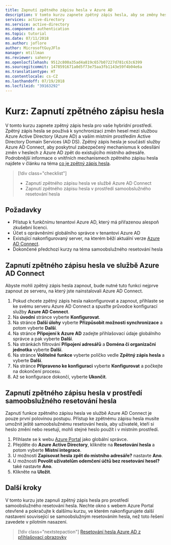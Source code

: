 ```yaml
---
title: Zapnutí zpětného zápisu hesla v Azure AD
description: V tomto kurzu zapnete zpětný zápis hesla, aby se změny hesel iniciované v cloudu přenesly zpět do místní služby Active Directory jako součást Azure AD Connect.
services: active-directory
ms.service: active-directory
ms.component: authentication
ms.topic: tutorial
ms.date: 07/11/2018
ms.author: joflore
author: MicrosoftGuyJFlo
manager: mtillman
ms.reviewer: sahenry
ms.openlocfilehash: 9512c800a35ad4a819c657b07227d781c63c6399
ms.sourcegitcommit: 1478591671a0d5f73e75aa3fb1143e59f4b04e6a
ms.translationtype: HT
ms.contentlocale: cs-CZ
ms.lasthandoff: 07/19/2018
ms.locfileid: "39163292"
---
```

# <a name="tutorial-enabling-password-writeback"></a>Kurz: Zapnutí zpětného zápisu hesla

V tomto kurzu zapnete zpětný zápis hesla pro vaše hybridní prostředí. Zpětný zápis hesla se používá k synchronizaci změn hesel mezi službou Azure Active Directory (Azure AD) a vaším místním prostředím Active Directory Domain Services (AD DS). Zpětný zápis hesla je součástí služby Azure AD Connect, aby poskytnul zabezpečený mechanismus k odesílání změn v heslech z Azure AD zpět do existujícího místního adresáře. Podrobnější informace o vnitřních mechanismech zpětného zápisu hesla najdete v článku na téma [co je zpětný zápis hesla](concept-sspr-writeback.md).

> [!div class="checklist"]
> * Zapnutí zpětného zápisu hesla ve službě Azure AD Connect
> * Zapnutí zpětného zápisu hesla v prostředí samoobslužného resetování hesla

## <a name="prerequisites"></a>Požadavky

* Přístup k funkčnímu tenantovi Azure AD, který má přiřazenou alespoň zkušební licenci.
* Účet s oprávněními globálního správce v tenantovi Azure AD
* Existující nakonfigurovaný server, na kterém běží aktuální verze [Azure AD Connect](../connect/active-directory-aadconnect-get-started-express.md).
* Dokončené předchozí kurzy na téma samoobslužného resetování hesla

## <a name="enable-password-writeback-option-in-azure-ad-connect"></a>Zapnutí zpětného zápisu hesla ve službě Azure AD Connect

Abyste mohli zpětný zápis hesla zapnout, bude nutné tuto funkci nejprve zapnout ze serveru, na který jste nainstalovali Azure AD Connect.

1. Pokud chcete zpětný zápis hesla nakonfigurovat a zapnout, přihlaste se ke svému serveru Azure AD Connect a spusťte průvodce konfigurací služby **Azure AD Connect**.
2. Na **úvodní** stránce vyberte **Konfigurovat**.
3. Na stránce **Další úlohy** vyberte **Přizpůsobit možnosti synchronizace** a potom vyberte **Další**.
4. Na stránce **Připojení k Azure AD** zadejte přihlašovací údaje globálního správce a pak vyberte **Další**.
5. Na stránkách filtrování **Připojení adresářů** a **Doména či organizační jednotka** vyberte **Další**.
6. Na stránce **Volitelné funkce** vyberte políčko vedle **Zpětný zápis hesla** a vyberte **Další**.
7. Na stránce **Připraveno ke konfiguraci** vyberte **Konfigurovat** a počkejte na dokončení procesu.
8. Až se konfigurace dokončí, vyberte **Ukončit**.

## <a name="enable-password-writeback-option-in-sspr"></a>Zapnutí zpětného zápisu hesla v prostředí samoobslužného resetování hesla

Zapnutí funkce zpětného zápisu hesla ve službě Azure AD Connect je pouze první polovinou postupu. Přístup ke zpětnému zápisu hesla musíte umožnit ještě samoobslužnému resetování hesla, aby uživatelé, kteří si heslo změní nebo resetují, mohli stejné heslo použít i v místním prostředí.

1. Přihlaste se k webu [Azure Portal](https://portal.azure.com) jako globální správce.
2. Přejděte do **Azure Active Directory**, klikněte na **Resetování hesla** a potom vyberte **Místní integrace**.
3. U možnosti **Zapisovat hesla zpět do místního adresáře?** nastavte **Ano**.
4. U možnosti **Povolit uživatelům odemčení účtů bez resetování hesel?** také nastavte **Ano**.
5. Klikněte na **Uložit**.

## <a name="next-steps"></a>Další kroky

V tomto kurzu jste zapnuli zpětný zápis hesla pro prostředí samoobslužného resetování hesla. Nechte okno s webem Azure Portal otevřené a pokračujte k dalšímu kurzu, ve kterém nakonfigurujete další nastavení související se samoobslužným resetováním hesla, než toto řešení zavedete v pilotním nasazení.

> [!div class="nextstepaction"]
> [Resetování hesla Azure AD z přihlašovací obrazovky](tutorial-sspr-windows.md)
